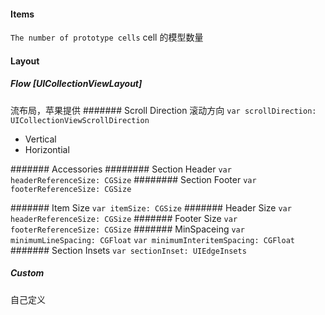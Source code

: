 #### Items
`The number of prototype cells`  cell 的模型数量
#### Layout
##### Flow [UICollectionViewLayout]
流布局，苹果提供
####### Scroll Direction  滚动方向
`var scrollDirection: UICollectionViewScrollDirection`
- Vertical
- Horizontial

####### Accessories 
######## Section Header
`var headerReferenceSize: CGSize`
######## Section Footer
`var footerReferenceSize: CGSize`

####### Item Size
`var itemSize: CGSize`
####### Header Size
`var headerReferenceSize: CGSize`
####### Footer Size
`var footerReferenceSize: CGSize`
####### MinSpaceing
`var minimumLineSpacing: CGFloat`
`var minimumInteritemSpacing: CGFloat`
####### Section Insets
`var sectionInset: UIEdgeInsets`

##### Custom 
自己定义

### 